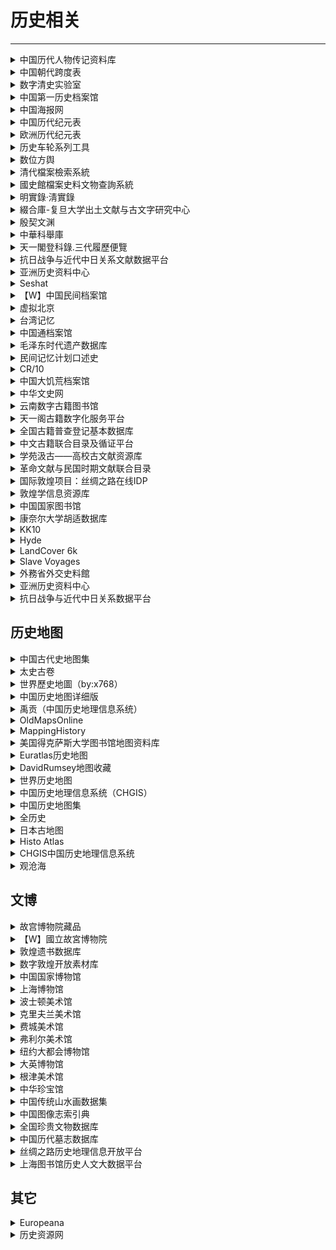 # 历史相关

---

<div class="grid">
    <div><details><summary>中国历代人物传记资料库</summary><p>复旦和哈佛合作的历史人物传记数据库。<br/><a href="https://projects.iq.harvard.edu/chinesecbdb" target="_blank" role="button" class="outline">访问网站</a></p></details></div>
    <div><details><summary>中国朝代跨度表</summary><p>网友整理的中国朝代跨度表，是一个Excel文件，需要下载查看。<br/><a href="https://wwpan.lanzoul.com/iyUrT01inj6d" target="_blank" role="button" class="outline">蓝奏云链接</a></p></details></div>
    <div><details><summary>数字清史实验室</summary><p>由教育部人文社科研究基地清史研究所主持，成立于2018年1月14日。实验室致力于清史数据的开发与共享，致力于打造集时空于一体的数据平台。<br/>目前可用的数据库包括：清史专题数据库；中国历史官员量化数据库——清代，缙绅录；清代以来经济史数据<br/><a href="http://39.96.59.69/" target="_blank" role="button" class="outline">访问网站</a></p></details></div>
</div>
<div class="grid">
    <div><details><summary>中国第一历史档案馆</summary><p>有很多可以查的数据，比如可以全文检索《清会典》、《清实录》等书，以及可以查询清朝档案。<br/><a href="http://www.lsdag.com/" target="_blank" role="button" class="outline">访问网站</a></p></details></div>
    <div><details><summary>中国海报网</summary><p>一个收录了超过3050张中国宣传海报的网站，其中包含有关其历史、背景和设计的信息。<br/><a href="https://www.chineseposters.net/" target="_blank" role="button" class="outline">访问网站</a></p></details></div>
    <div><details><summary>中国历代纪元表</summary><p>网友整理的一个中国历代纪元表，很详细。<br/><a href="https://wwpan.lanzoul.com/iutJJ03plxqj" target="_blank" role="button" class="outline">访问网站</a></p></details></div>
</div>
<div class="grid">
    <div><details><summary>欧洲历代纪元表</summary><p>网友整理的一个欧洲历代纪元表，很详细。<br/><a href="https://wwpan.lanzoul.com/ijH9E03plxpi" target="_blank" role="button" class="outline">访问网站</a></p></details></div>
    <div> <details><summary>历史车轮系列工具</summary><p>提供中西历转换器、时光日历、历史长河图、历史卷轴动画、人物生平时间轴、简易历史地图等工具。<br/><a href="https://www.lishichelun.com/wheel" target="_blank" role="button" class="outline">访问网站</a></p></details></div>
    <div><details><summary>数位方舆</summary><p>一个可以找到一些中国历史相关的图片的网站<br/><a href="https://digitalatlas.ascdc.sinica.edu.tw/index.jsp" target="_blank" role="button" class="outline">访问网站</a></p></details></div>
</div>
<div class="grid">
    <div><details><summary>清代檔案檢索系統</summary><p>中华民国国立故宫博物院提供的清代档案检索系统，可以在线检索清代档案<br/><a href="https://qingarchives.npm.edu.tw/" target="_blank" role="button" class="outline">访问网站</a></p></details></div>
    <div><details><summary>國史館檔案史料文物查詢系統</summary><p>中华民国国史馆开发的档案史料文物查询系统，提供了部分民国档案查询调阅<br/><a href=" index.php" target="_blank" role="button" class="outline">访问网站</a></p></details></div>
    <div><details><summary>明實錄·淸實錄</summary><p>韩国人出品的可以全文检索明实录和清实录的网站，需要用繁体检索<br/><a href="https://sillok.history.go.kr/mc/searchResultList.do" target="_blank" role="button" class="outline">访问网站</a></p></details></div>
</div>
<div class="grid">
    <div><details><summary>綴合庫-复旦大学出土文献与古文字研究中心</summary><p>复旦大学出土文献与古文字研究中心研发的“缀玉联珠”甲骨缀合信息库，致力于全面整合甲骨缀合信息，将缀合情况、出处、缀合者等信息汇于一处，冀为学界提供查检之便。目前库内共有缀合信息6500余条，并将持续更新。缀合库坚持开放原则，内置交流反馈功能，使读者与编纂人员得以良性互动。<br/><a href="http://www.fdgwz.org.cn/ZhuiHeLab/Home" target="_blank" role="button" class="outline">访问网站</a></p></details></div>
    <div><details><summary>殷契文渊</summary><p>旨在广集殷墟甲骨文发现一百多年来种种甲骨著录与其论著文献等。具体而言，包括甲骨字形库、甲骨著录库、甲骨文献库、甲骨文知识服务平台，期为甲骨文与甲骨学研习者提供便利。<br/>可以在搜索框直接点击搜索按钮可以查看站点收录的甲骨著录列表，随便点击进入一个列出了该著录下所有的拓片信息，微信扫码后支持高清大图的下载<br/><a href="https://jgw.aynu.edu.cn/ajaxpage/home2.0/index.html" target="_blank" role="button" class="outline">访问网站</a></p></details></div>
    <div><details><summary>中華科舉庫</summary><p>可以查询元、明、清三代的科举数据，需要用繁体中文查询<br/><a href="http://kjk.wenjinguan.com/" target="_blank" role="button" class="outline">访问网站</a></p></details></div>
</div>
<div class="grid">
    <div><details><summary>天一閣登科錄.三代履歷便覽</summary><p>书阁古籍爱好者整理的天一閣登科錄.三代履歷便覽，可以查询三代登科数据，需要下载使用，文件8G左右<br/><a href="
https://new.shuge.org/meet/topic/57003/" target="_blank" role="button" class="outline">访问网站</a></p></details></div>
    <div><details><summary>抗日战争与近代中日关系文献数据平台</summary><p>由中国社会科学院近代史研究所出品，已经上线的晚清民国时期报纸830种，期刊突破2,300种，图书23,000余册，此外还包括图片、音视频等资源，如以图像数据计算，总数已超过1,500万页。只是在线阅览直接打开网站就可以使用，如果准备把资料下载到本地、可以注册一个免费账号（注册满24小时后，每个账号每月可下载2000张图像。<br/><a href="https://www.modernhistory.org.cn/#/" target="_blank" role="button" class="outline">访问网站</a></p></details></div>
    <div><details><summary>亚洲历史资料中心</summary><p>日本在2001年开放出来的一个历史档案库，据说有近3000万页的档案图像资料。<br/><a href="https://www.jacar.archives.go.jp/aj/meta/default" target="_blank" role="button" class="outline">访问网站</a></p></details></div>
</div>
<div class="grid">
    <div><details><summary>Seshat</summary><p>由彼得·图尔钦开发的开放的全球历史数据库<br/><a href="https://seshatdatabank.info/" target="_blank" role="button" class="outline">访问网站</a></p></details></div>
    <div><details><summary>【W】中国民间档案馆</summary><p>该站点致力于提供有关中国人民寻求恢复其国家历史的运动的重要文件、电影、博客和出版物。<br/><a href="https://minjian-danganguan.org/zh" target="_blank" role="button" class="outline">访问网站</a></p></details></div>
    <div><details><summary>虚拟北京</summary><p>该作品集通过使用数字技术、H-GIS 和视觉资料来探索 20 世纪 20 年代至 40 年代北京的历史。该项目的主要视觉资料包括两个摄影集。第一套是西德尼·甘博（Sidney D. Gamble）的作品集，甘博是一名社会学家和传教士，1917 年至 1937 年在中国生活，其工作重点关注北京最贫困的人群。第二批藏品来自德国摄影师海达·莫里森（Hedda Morrison），她从 1933 年开始在中国生活，直到第二次世界大战结束。除了视觉资料外，还有市政府警察局和社会事务局的记录，以及记录城市普通居民日常生活的新闻记录。藏品旨在向观众传达中国普通人的生活方式、传统和习俗。<br/><a href="http://beijing.virtualcities.fr/Presentation/Overview" target="_blank" role="button" class="outline">访问网站</a></p></details></div>
</div>
<div class="grid">
    <div><details><summary>台湾记忆</summary><p>台湾国立中央图书馆创建了这一数字藏书，用于分析和建立与台湾有关的历史文本、图像和其他文献的解释性信息，时间跨度从 18 世纪到 20 世纪。这些文献揭示了 19 世纪日本殖民统治和清朝统治下的台湾社会，以及现代台湾的政治。该藏品目前包含 267,000 多件藏品和 278 万多页图片，有英文和中文两种版本。<br/><a href="https://tm.ncl.edu.tw/index" target="_blank" role="button" class="outline">访问网站</a></p></details></div>
    <div><details><summary>中国通档案馆</summary><p>中国通档案馆由加州州立大学北岭分校的罗伯特·戈斯坦德教授（Robert Gohstand ）于 1996 年建立，目的是保存和宣传 20 世纪初曾在中国居住和工作过的许多其他国家和文化背景的人的遗产。档案包括信件、日记、照片、明信片、书籍、期刊和报纸。藏品有英文版。<br/><a href="https://library.csun.edu/SCA/OldChinaHands" target="_blank" role="button" class="outline">访问网站</a></p></details></div>
    <div><details><summary>毛泽东时代遗产数据库</summary><p>该项目由德国弗莱堡大学的丹尼尔·里斯（Daniel Leese ）指导。该网站包含经过精心整理的数千份有关毛泽东时代遗产问题的文件和图片。除官方文件外，还有内部分发的示范案例集、口述历史访谈记录和其他相关材料。该项目的一个主要目的是研究和展示中国共产党的战略以及毛泽东逝世后重大政策变化带来的社会后果。<br/><a href="https://www.maoistlegacy.de/db/users/login" target="_blank" role="button" class="outline">访问网站</a></p></details></div>
</div>
<div class="grid">
    <div><details><summary>民间记忆计划口述史</summary><p>民间记忆计划口述史的藏品包括 2009 年至 2016 年采访的数字视频记录和书面文件。采访由吴文光在中国北京经营的电影工作室——草场地工作站的相关电影制作人进行，其采访内容均为中国人讲述20 世纪中期中国农村生活，主要是大饥荒期间的经历，也包括土地改革和集体化、大跃进、四清运动和文化大革命。至今已有150 多名青年电影制作人加入了该项目，自 2010 年以来，他们走访了中国各省 的246 个村庄，采访了 1100 多名老年村民。该作品集有中英文两种版本，采访以中文进行。<br/><a href="https://repository.duke.edu/dc/memoryproject" target="_blank" role="button" class="outline">访问网站</a></p></details></div>
    <div><details><summary>CR/10</summary><p>一个实验性口述历史项目。旨在中立地收集普通民众对1966年至1976年历时10年的中国无产阶级文化大革命的真实记忆和印象。访谈征集从2015年12月开始，一直持续至今。到目前为止，匹兹堡大学数字馆藏网站上已发布 121 篇采访。<br/><a href="https://culturalrevolution.pitt.edu/" target="_blank" role="button" class="outline">访问网站</a></p></details></div>
    <div><details><summary>中国大饥荒档案馆</summary><p>该网站建于 2000 年，旨在提供有关大饥荒的中国学术研究成果。该网站拥有宝贵的文献资料，尤其是 2008 年大饥荒 50 周年国际研讨会的文献资料，包括重大事件年表、原始文献以及有关大饥荒的文章。该网站已数年未更新，但仍是研究中国当代史的有用资源。该网站中文版。<br/><a href="https://www.yhcw.net/" target="_blank" role="button" class="outline">访问网站</a></p></details></div>
</div>
<div class="grid">
    <div><details><summary>中华文史网</summary><p>目前主要为清史编纂委员会及其下属部门提供网络信息服务，即时通过网络对外发布项目招标等相关信息。从发展趋势来说，“中华文史网”将努力探索博大精深的中华文明的各个分支，建设成为一个中华学术的网络研究平台。<br/><a href="http://www.historychina.net/" target="_blank" role="button" class="outline">访问网站</a></p></details></div>
    <div><details><summary>云南数字古籍图书馆</summary><p>云南省图书馆是我国馆藏古籍文献较为丰富的图书馆之一，馆藏古籍41万多册，其中善本1600余部2.8万多册，共有126部古籍入选《国家珍贵古籍名录》。该数据库是云南省图书馆建立的古籍数据库，目前收录古籍756部 3233册。<br/><a href="http://msq.ynlib.cn/index.html" target="_blank" role="button" class="outline">访问网站</a></p></details></div>
    <div><details><summary>天一阁古籍数字化服务平台</summary><p>天一阁是我国现存历史最悠久的私家藏书楼，也是世界上最古老的三大家族图书馆之一。天一阁建于明嘉靖四十至四十五年（公元1561—1566年）之间，原为明兵部右侍郎范钦的藏书处。现藏各类古籍近30万卷，其中珍椠善本8万余卷。该数据库现收录各类文献22982种，其中部分提供全文图像。<br/><a href="https://gj.tianyige.com.cn/" target="_blank" role="button" class="outline">访问网站</a></p></details></div>
</div>
<div class="grid">
    <div><details><summary>全国古籍普查登记基本数据库</summary><p>全国古籍普查登记基本数据库”是全国古籍普查工作的重要成果之一。数据库发布的内容主要包括普查编号、索书号、题名、著者、版本、册数、馆藏单位等信息。系统支持用户按照题名、著者、版本、收藏单位、普查编号、索书号等字段进行简单检索（单一字段检索）或高级检索（组合字段检索），支持繁简共检，检索结果可按照普查编号和题名进行排序，同时可按照单位进行导航。国家古籍保护中心将根据普查工作进展，陆续发布古籍普查数据。该数据库累计发布264家单位古籍普查数据825362条7973050册。<br/><a href="http://202.96.31.78/xlsworkbench/publish?tdsourcetag=s_pcqq_aiomsg" target="_blank" role="button" class="outline">访问网站</a></p></details></div>
    <div><details><summary>中文古籍联合目录及循证平台</summary><p>中文古籍联合目录及循证平台是上海图书馆数字人文平台的一个试验型项目，目前收录有1400余家机构的古籍馆藏目录，其中上海图书馆的古籍馆藏、加州柏克莱大学东亚图书馆的中文善本馆藏、哈佛燕京图书馆的中文善本馆藏、澳门大学图书馆的中文古籍馆藏可在线访问部分扫描影像全文。除此之外，还融合了一些在历史上有一定影响的官修目录、史志目录、藏书楼目录、私家目录和版本目录等，辅之以人名、地名、印章、避讳字、刻工等额外规范数据，并将结合即将开发完成的内容分析统计、时空及社会关系分析和可视化工具。该项目旨在藉由分布式云平台技术和关联语义技术，实现各馆现存古籍珍藏的联合查询、规范控制，并提供学者循证版本、考镜流藏之功用，未来希望更多的图书馆携手加入，以嘉惠学林、泽被后人。<br/><a href="https://gj.library.sh.cn/index" target="_blank" role="button" class="outline">访问网站</a></p></details></div>
    <div><details><summary>学苑汲古——高校古文献资源库</summary><p>“学苑汲古——高校古文献资源库”是一个汇集高校古文献资源的数字图书馆，由北京大学、北京师范大学、南京大学、四川大学等高校图书馆先行合力创建。内容不仅包括各参建馆所藏古文献资源的书目记录，而且还配有部分相应的书影或全文图像。各馆并向读者提供一定范围的文献传递服务。该资源库为中国高等教育文献保障系统（CALIS）的特色库项目之一。普通用户可以查看该数据库古籍书目记录的简要和详细显示结果，以及相应图像的缩略图。<br/><a href="http://rbsc.calis.edu.cn:8086/aopac/jsp/indexXyjg.jsp" target="_blank" role="button" class="outline">访问网站</a></p></details></div>
</div>
<div class="grid">
    <div><details><summary>革命文献与民国时期文献联合目录</summary><p>该数据库是革命文献与民国时期文献保护计划建设成果。累计记录一般民国文献385886种，革命文献29372种、报刊14500种。其中部分文献提供全文链接和目录信息。<br/><a href="http://pcpt.nlc.cn/mgwx/historyDoc/connection.action" target="_blank" role="button" class="outline">访问网站</a></p></details></div>
    <div><details><summary>国际敦煌项目：丝绸之路在线IDP</summary><p>IDP是一个开创性的国际性协作项目，目标是使敦煌及丝绸之路东段其他考古遗址出土的写本、绘画、纺织品以及艺术品的信息与图像能在互联网上自由地获取，并通过教育与研究项目鼓励用户利用这些资源。大英图书馆、中国国家图书馆、圣彼得堡东方学研究所、龙谷大学、柏林勃兰登堡科学与人文科学院、敦煌研究院、法国国家图书馆、高丽大学校民族文化研究院等机构为该数据库提供图像。中国国家图书馆是IDP中文网站的建立和维护机构。该数据库目前累计收录567364个图像，其中主要是敦煌文书图像。<br/><a href="http://idp.nlc.cn/" target="_blank" role="button" class="outline">访问网站</a></p></details></div>
    <div><details><summary>敦煌学信息资源库</summary><p>敦煌学信息资源库包含334738条文博类资源，开放资源类型涵盖期刊、硕博士论文、电子书、图书、多媒体资源等。包含多个专题库和数字敦煌虚拟展示平台。其中期刊论文、硕博士论文、图书提供全文下载，电子书提供在线阅读。<br/><a href="http://dh.dha.ac.cn/" target="_blank" role="button" class="outline">访问网站</a></p></details></div>
</div>
<div class="grid">
    <div><details><summary>中国国家图书馆</summary><p>中国国家图书馆将自建资源和大部分外购商业资源放到网站上。实名注册后可远程访问全部自建资源和部分外购资源。自建资源是其资源特色，其中古籍、民国文献等可以免登录访问。<br/><a href="http://read.nlc.cn/user/index" target="_blank" role="button" class="outline">访问网站</a></p></details></div>
     <div><details><summary>康奈尔大学胡适数据库</summary><p>康奈尔大学图书馆的珍本和手稿收藏部保存着与胡适及其生活和工作有关的原始档案材料。<br/><a href="https://rmc.library.cornell.edu/hushih/" target="_blank" role="button" class="outline">访问网站</a></p></details></div>
    <div><details><summary>KK10</summary><p>前工业时代人为土地覆盖变化情况，以年为单位进行提供了1850年（也就是所谓的“前工业时代”）前共计7901年的数据<br/><a href="https://doi.pangaea.de/10.1594/PANGAEA.871369" target="_blank" role="button" class="outline">访问网站</a></p></details></div>
</div>
<div class="grid">
    <div><details><summary>Hyde</summary><p>全球历史环境数据集，自1995年发布1.0版本以来持续在迭代更新，最新的是今年（2023年）发布的3.3版本，时间范围覆盖了公元前1万年至今<br/><a href="https://landuse.sites.uu.nl/hyde-project/" target="_blank" role="button" class="outline">访问网站</a></p></details></div>
    <div><details><summary>LandCover 6k</summary><p>向气候建模界提供有关过去土地利用的信息，包括：基于花粉的土地覆盖变化定量估计，即植物功能类型和三种土地覆盖类型（即夏绿树、常绿树和开阔地）的 m2/m2；关于主要土地利用类型和与全球进程相关的相关可量化变量的考古/历史信息。在其主页上可以找到更多关于此类研究的信息<br/><a href="https://pastglobalchanges.org/science/wg/former/landcover6k/intro" target="_blank" role="button" class="outline">访问网站</a></p></details></div>
    <div><details><summary>Slave Voyages</summary><p>奴隶贸易航线数据集<br/><a href="https://www.slavevoyages.org/" target="_blank" role="button" class="outline">访问网站</a></p></details></div>
</div>
<div class="grid">
    <div><details><summary>外務省外交史料館</summary><p>外交档案馆是外务省的官方档案馆，保存着江户时代末期以来的日本外交历史资料，并向所有人开放。整理出版外交史料，展示《日美友好通商条约》等珍贵条约及史料，出版并数字化发行主要外交史料汇编印刷版《日本外交文献》从明治时代开始，我们就在做请放心使用。<br/><a href="https://www.mofa.go.jp/mofaj/annai/honsho/shiryo/index.html" target="_blank" role="button" class="outline">访问网站</a></p></details></div>
    <div><details><summary>亚洲历史资料中心</summary><p>本中心由国立公文书馆、外务省外交史料馆、防卫省防卫研究所提供的亚洲历史资料（近现代日本与亚洲近邻各国相关的资料）的数字化版本建立数据库，通过互联网公开。<br/><a href="https://www.jacar.go.jp/chinese/" target="_blank" role="button" class="outline">访问网站</a></p></details></div>
    <div><details><summary>抗日战争与近代中日关系数据平台</summary><p>社科院建，中文<br/><a href="https://www.modernhistory.org.cn/" target="_blank" role="button" class="outline">访问网站</a></p></details></div>
</div>

## 历史地图

<div class="grid">
    <div><details><summary>中国古代史地图集</summary><p>由郭刚教授整理的中国古代地图，内容比较少。<br/><a href="https://home.olemiss.edu/~gg/hstrymap/lishidit.htm" target="_blank" role="button" class="outline">访问网站</a></p></details></div>
    <div><details><summary>太史古卷</summary><p>在线的中国历史地图（用现代地图渲染的），支持每年的郡县标记和查询。拖动滑块和直接输入数字就可以看到相应年份的郡县地图。而且还支持了年号和在位时间的搜索和索引。<br/><a href="https://hisgeomap.com/" target="_blank" role="button" class="outline">访问网站</a></p></details></div>
    <div><details><summary>世界歷史地圖（by:x768）</summary><p>有中文、英文、日文三种语言；时间从公元前4000年开始，最新更新到了2014年；除了表明一个时期的全球势力分布，还表明了该势力的统治者。原作者提供的是离线版本，本站自行维护了一个在线版本，但功能残缺，请自行选择。<br/><a href="http://x768.com/w/twha.zh-hant" target="_blank" role="button" class="outline">离线版本</a><br/><a href="https://mmo.rth.app/" target="_blank" role="button" class="outline">在线版本</a></p></details></div>
</div>
<div class="grid">
    <div><details><summary>中国历史地图详细版</summary><p>涵盖了中国重大历史事件导致的地图疆域的变化，文件较大，以百度网盘的形式提供，下载后离线使用。<br/><a href="https://pan.baidu.com/s/1mgKFhB6" target="_blank" role="button" class="outline">网盘链接</a></p></details></div>
    <div><details><summary>禹贡（中国历史地理信息系统）</summary><p>复旦大学和哈佛合作开发的一个历史地图系统，实测在线版好像有一些问题，建议下载使用。<br/><a href="http://yugong.fudan.edu.cn/views/chgis_index.php" target="_blank" role="button" class="outline">访问网站</a></p></details></div>
    <div><details><summary>OldMapsOnline</summary><p>在线旧地图查询，有一个似乎很高级的查找系统。（英文）<br/><a href="https://www.oldmapsonline.org/" target="_blank" role="button" class="outline">访问网站</a></p></details></div>
</div>
<div class="grid">
    <div><details><summary>MappingHistory</summary><p>按各大洲分类，可以选择不同的历史时期时间段进入子页面，子页面还能播放动画展示地图变化情况的历史地图网站。（英文，没有亚洲部分）<br/><a href="https://mappinghistory.uoregon.edu/english/index.html" target="_blank" role="button" class="outline">访问网站</a></p></details></div>
    <div><details><summary>美国得克萨斯大学图书馆地图资料库</summary><p>分类收集了世界各国各时期的地图，20世纪以后的地图绝大多数都由中央情报局提供。<br/><a href="https://maps.lib.utexas.edu/maps/" target="_blank" role="button" class="outline">访问网站</a></p></details></div>
    <div><details><summary>Euratlas历史地图</summary><p>主要收集了欧洲、中东、古罗马和世界地图。（英文）<br/><a href="https://www.euratlas.net/history/index.html" target="_blank" role="button" class="outline">访问网站</a></p></details></div>
</div>
<div class="grid">
    <div><details><summary>DavidRumsey地图收藏</summary><p>一个地图收集网站，看起来挺高端的。（英文）<br/><a href="https://www.davidrumsey.com/" target="_blank" role="button" class="outline">访问网站</a></p></details></div>
    <div><details><summary>世界历史地图</summary><p>外国网友们自行绘制的世界历史地图。（英文）<br/><a href="https://www.worldhistorymaps.info/" target="_blank" role="button" class="outline">访问网站</a></p></details></div>
    <div><details><summary>中国历史地理信息系统（CHGIS）</summary><p>一个免费的中国朝代地名和历史行政单位数据库。（需要下载使用，但提供了在线查询入口）<br/><a href="http://chgis.fas.harvard.edu/" target="_blank" role="button" class="outline">访问网站</a><br/><a href="https://sites.fas.harvard.edu/~chgis/search/" target="_blank" role="button" class="outline">在线查询入口</a></p></details></div>
</div>
<div class="grid">
    <div><details><summary>中国历史地图集</summary><p>谭其骧先生主编的《中国历史地图集》的扫描版本（是一个压缩包，下载解压后使用），如果此链接失效，这套图书也可以在Zlibrary上找到。<br/><a href="https://drive.b-hu.org/Index/%E4%B8%AD%E5%9B%BD%E5%8E%86%E5%8F%B2%E5%9C%B0%E5%9B%BE%E9%9B%86.rar" target="_blank" role="button" class="outline">点击下载</a></p></details></div>
    <div><details><summary>全历史</summary><p>一个可以很方便的查询时空地图和人物关系图谱的网站，也有app<br/><a href="https://www.allhistory.com/" target="_blank" role="button" class="outline">访问网站</a></p></details></div>
    <div><details><summary>日本古地图</summary><p>日本地理空间信息局收集和保存旧地图等，作为历史、文化和学术研究的资料。<br/><a href="https://kochizu.gsi.go.jp/" target="_blank" role="button" class="outline">访问网站</a></p></details></div>
</div>
<div class="grid">
    <div><details><summary>Histo Atlas</summary><p>一个开源的提供历史地图的在线编辑、分享的网站。站点同时提供了geojson格式的数据下载，可以下载后在类似QGIS这类软件上再做二次加工<br/><a href="http://histoatlas.org/" target="_blank" role="button" class="outline">访问网站</a><br/><a href="https://github.com/shevekk/Historical-Atlas" target="_blank" role="button" class="outline">项目地址</a></p></details></div>
    <div><details><summary>CHGIS中国历史地理信息系统</summary><p>一个免费的中国历代地名和历史行政单位数据库，为研究人员提供了一个基础 GIS 平台，用于空间分析或将中国的历史划分可视化为数字地图。<br/><a href="https://chgis.fas.harvard.edu/" target="_blank" role="button" class="outline">访问网站</a></p></details></div>
    <div><details><summary>观沧海</summary><p>观沧海是一个2015年上线，由志愿者开放运营，提供地图制作分享服务的公益网站，也有开源项目。其运营有网站“地图书”<br/><a href="https://www.ageeye.cn/" target="_blank" role="button" class="outline">访问网站</a><br/><a href="https://gitee.com/ageeye/ageeye.cn" target="_blank" role="button" class="outline">仓库地址</a></p></details></div>
</div>

## 文博

<div class="grid">
    <div><details><summary>故宫博物院藏品</summary><p>包括藏品总目、数字文物库、故宫名画记三个板块，可以检索到文物的基本信息和图片，收录了8万多件文物<br/><a href="https://www.dpm.org.cn/explore/collections.html" target="_blank" role="button" class="outline">访问网站</a></p></details></div>
    <div><details><summary>【W】國立故宮博物院</summary><p>中华民国国立故宫博物院出品，可以查询故宫典藏资料、清代档案、国图文献等<br/><a href="https://www.npm.gov.tw/" target="_blank" role="button" class="outline">访问网站</a></p></details></div>
    <div><details><summary>敦煌遗书数据库</summary><p>由敦煌研究所开发的数据库系统，可以查询到敦煌文书的高清图片和对应的文字内容<br/><a href="https://dhyssjk.dha.ac.cn/dbc_ys/" target="_blank" role="button" class="outline">访问网站</a></p></details></div>
</div>
<div class="grid">
    <div><details><summary>数字敦煌开放素材库</summary><p>一个可以查询敦煌文物数字化的网站，游客可以对素材库内容进行浏览，但是图片清晰度有限；注册账号可以在线查看素材库的所有高清资源；如果要对资源进行下载则需要进行账号实名（通过身份证号+手机验证码验证即可）<br/><a href="https://ip.e-dunhuang.com/" target="_blank" role="button" class="outline">访问网站</a></p></details></div>
    <div><details><summary>中国国家博物馆</summary><p>中国国家博物馆的官方网站，在上面也能找到一些文物图片，馆藏画作的数字化程度都很高，在确定为其藏品的前提下通过名称搜索就好了<br/><a href="https://www.chnmuseum.cn/" target="_blank" role="button" class="outline">访问网站</a></p></details></div>
    <div><details><summary>上海博物馆</summary><p>上海博物馆也有一个数字文物库，查询很方便<br/><a href="https://www.shanghaimuseum.net/mu/frontend/pg/index" target="_blank" role="button" class="outline">访问网站</a></p></details></div>
</div>
<div class="grid">
    <div><details><summary>波士顿美术馆</summary><p><a href="https://www.mfa.org/collections" target="_blank" role="button" class="outline">访问网站</a></p></details></div>
    <div><details><summary>克里夫兰美术馆</summary><p><a href="http://www.clevelandart.org/art/collection/search" target="_blank" role="button" class="outline">访问网站</a></p></details></div>
    <div><details><summary>费城美术馆</summary><p><a href="ttps://philamuseum.org/search" target="_blank" role="button" class="outline">访问网站</a></p></details></div>
</div>
<div class="grid">
    <div><details><summary>弗利尔美术馆</summary><p><a href="https://asia-archive.si.edu/collections/" target="_blank" role="button" class="outline">访问网站</a></p></details></div>
    <div><details><summary>纽约大都会博物馆</summary><p><a href="https://www.metmuseum.org/art/collection" target="_blank" role="button" class="outline">访问网站</a></p></details></div>
    <div><details><summary>大英博物馆</summary><p><a href="https://www.britishmuseum.org/collection" target="_blank" role="button" class="outline">访问网站</a></p></details></div>
</div>
<div class="grid">
    <div><details><summary>根津美术馆</summary><p><a href="https://www.nezu-muse.or.jp/" target="_blank" role="button" class="outline">访问网站</a></p></details></div>
    <div><details><summary>中华珍宝馆</summary><p>绝大部分馆藏博物馆的公开资源在这里都可以找到，图像清晰度有的时候甚至比馆藏博物馆提供的还要好，并且查看无需登录，不过也有部分画作属于VIP资源，这类画作在标题名旁边会有一个小金钱符号<br/><a href="https://g2.ltfc.net/home" target="_blank" role="button" class="outline">访问网站</a></p></details></div>
    <div><details><summary>中国传统山水画数据集</summary><p>WACV 2021 论文使用的数据集：“使用生成对抗网络进行端到端的中国山水画创作”<br/><a href="https://github.com/alicex2020/Chinese-Landscape-Painting-Dataset" target="_blank" role="button" class="outline">项目地址</a></p></details></div>
</div>
<div class="grid">
    <div><details><summary>中国图像志索引典</summary><p>所谓的「索引」，就是提取识别出来画作中的物体，可以根据单项进行过滤查看，方便进行探索式浏览。<br/><a href="https://chineseiconography.org/search/" target="_blank" role="button" class="outline">访问网站</a></p></details></div>
    <div><details><summary>全国珍贵文物数据库</summary><p>该数据库包含全国博物馆馆藏数据2354373条。提供相关文物类别、年代、名称、收藏单位等信息。<br/><a href="http://gl.ncha.gov.cn/#/Industry/Collection-Collection?title=%E5%85%A8%E5%9B%BD%E7%8F%8D%E8%B4%B5%E6%96%87%E7%89%A9%E6%95%B0%E6%8D%AE%E5%BA%93" target="_blank" role="button" class="outline">访问网站</a></p></details></div>
    <div><details><summary>中国历代墓志数据库</summary><p>由浙江大学图书馆古籍碑帖研究与保护中心建设，收录各类型金石拓片19730件，部分有高清图像。<br/><a href="http://csid.zju.edu.cn/tomb/#" target="_blank" role="button" class="outline">访问网站</a></p></details></div>
</div>
<div class="grid">
    <div><details><summary>丝绸之路历史地理信息开放平台</summary><p>丝绸之路历史地理开放平台是受国家社科重大项目与国家文化产业发展专项资金共同支持的科研项目。该平台响应习近平总书记“一带一路”建设号召，由首都师范大学历史地理研究中心张萍教授牵头，汇聚学界历史地理信息建设学者，共同研制开发。基于空间信息技术及其他相关信息技术，结合传统的历史学、考古学等方法，针对丝绸之路沿线的环境、民族、经济、交通、文化等要素进行空间定位，重点针对汉、唐、明、清丝绸之路经济带的兴起、发展和逐渐衰落，结合相应的历史文献资料、考古信息及遥感影像数据等资料，利用GIS技术，构建2000年丝绸之路沿线时空数据库。<br/><a href="http://www.srhgis.com/" target="_blank" role="button" class="outline">访问网站</a></p></details></div>
    <div><details><summary>上海图书馆历史人文大数据平台</summary><p>上海图书馆历史人文大数据平台旨在利用数字人文方法和技术将其馆藏历史人文资源整合起来，实现资源、数据、知识的统一管理和服务，支持数字人文的典型研究范式和应用场景。当前版本基于上述长期目标进行了初步的探索截止到2020年10月，已整合近代报纸510余种、篇目140760余种、广告44210余条、图片20张；期刊8种、篇目30余种、图片16张；近代图书124400余种；家谱71820余种；古籍602450余种；盛档15万余件；红色文献8500余种。以及1332440余人物和7480余事件。本平台为“Demo”（演示）版本。<br/><a href="https://dhc.library.sh.cn/" target="_blank" role="button" class="outline">访问网站</a></p></details></div>
    <div> </div>
</div>

## 其它

<div class="grid">
    <div><details><summary>Europeana</summary><p>一个免费数字图书馆，整合了欧洲各图书馆、博物馆至少四百万笔的数字资源，影像、地图、照片、电子书、报纸、影片，3D等均有。网页以英文为主（有欧洲各语种可选择）<br/><a href="https://www.europeana.eu/en" target="_blank" role="button" class="outline">访问网站</a></p></details></div>
    <div><details><summary>历史资源网</summary><p>香港中文大学教育学院的历史网站，有一些历史资料<br/><a href="https://www.fed.cuhk.edu.hk/history/" target="_blank" role="button" class="outline">访问网站</a></p></details></div>
    <div> </div>
</div>